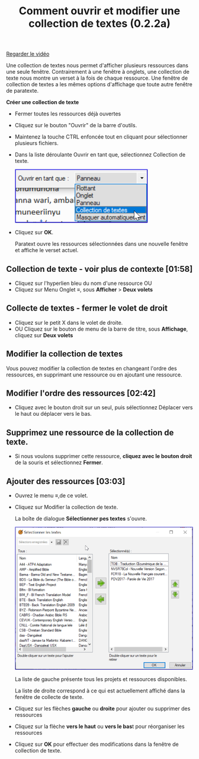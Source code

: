 ﻿---
title: Comment ouvrir et modifier une collection de textes (0.2.2a)
---
[Regarder le vidéo](https://vimeopro.com/lingtransoft/paratext9fr/video/419872321)

Une collection de textes nous permet d'afficher plusieurs ressources dans une seule fenêtre. Contrairement à une fenêtre à onglets, une collection de texte nous montre un verset à la fois de chaque ressource. Une fenêtre de collection de textes a les mêmes options d'affichage que toute autre fenêtre de paratexte.

**Créer une collection de texte**

-   Fermer toutes les ressources déjà ouvertes
-   Cliquez sur le bouton "Ouvrir" de la barre d'outils.
-   Maintenez la touche CTRL enfoncée tout en cliquant pour sélectionner plusieurs fichiers.
-   Dans la liste déroulante Ouvrir en tant que, sélectionnez Collection de texte.

    ![](../media/72f69bdab3bc80883b3edc8d147c3425.png)

-   Cliquez sur **OK**.

    Paratext ouvre les ressources sélectionnées dans une nouvelle fenêtre et affiche le verset actuel.

## Collection de texte - voir plus de contexte [01:58]

-   Cliquez sur l'hyperlien bleu du nom d'une ressource OU
-   Cliquez sur Menu Onglet **≡**, sous **Afficher** \> **Deux volets**

## Collecte de textes - fermer le volet de droit

-   Cliquez sur le petit X dans le volet de droite.
-   OU Cliquez sur le bouton de menu de la barre de titre, sous **Affichage**, cliquez sur **Deux volets**

## Modifier la collection de textes

Vous pouvez modifier la collection de textes en changeant l'ordre des ressources, en supprimant une ressource ou en ajoutant une ressource.

## Modifier l'ordre des ressources [02:42]

-   Cliquez avec le bouton droit sur un seul, puis sélectionnez Déplacer vers le haut ou déplacer vers le bas.

## Supprimez une ressource de la collection de texte.

-   Si nous voulons supprimer cette ressource, **cliquez avec le bouton droit** de la souris et sélectionnez **Fermer**.

## Ajouter des ressources [03:03]

-   Ouvrez le menu **≡**,de ce volet.
-   Cliquez sur Modifier la collection de texte.

    La boîte de dialogue **Sélectionner pes textes** s'ouvre.

    ![](../media/6f06076de0f8a06ffa8c2ef8c83f1497.png)

    La liste de gauche présente tous les projets et ressources disponibles.

    La liste de droite correspond à ce qui est actuellement affiché dans la fenêtre de collecte de texte.

-   Cliquez sur les flèches **gauche** ou **droite** pour ajouter ou supprimer des ressources
-   Cliquez sur la flèche **vers le haut** ou **vers le bas**t pour réorganiser les ressources
-   Cliquez sur **OK** pour effectuer des modifications dans la fenêtre de collection de texte.
